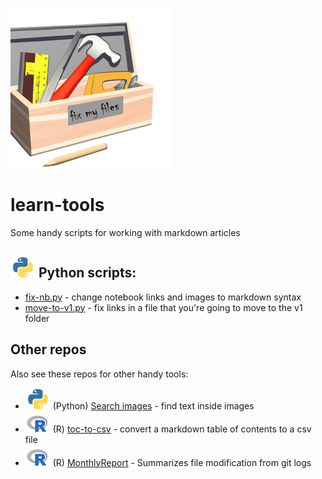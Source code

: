 ![tools](media/toolbox.png) 
# learn-tools



Some handy scripts for working with markdown articles



##  ![Python](media/python-logo.png) Python scripts:

* [fix-nb.py](fix-nb.py) - change notebook links and images to markdown syntax
* [move-to-v1.py](move-to-v1.py) - fix links in a file that you're going to move to the v1 folder

## Other repos

Also see these repos for other handy tools:

* ![Python](media/python-logo.png) (Python) [Search images](https://github.com/sdgilley/search-images) - find text inside images 
* ![R](media/r-logo.png) (R) [toc-to-csv](https://github.com/sdgilley/toc-to-csv) - convert a markdown table of contents to a csv file 
*  ![R](media/r-logo.png) (R) [MonthlyReport](https://github.com/sdgilley/MonthlyReport) - Summarizes file modification from git logs 